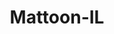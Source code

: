 ---
title: Mattoon-IL
slug: mattoon-il
f_state:
- cms/state/illinois.md
f_locations:
- cms/payday-loan/cash-store-8509.md
- cms/payday-loan/cottonwood-financial-lp-15417.md
- cms/payday-loan/th-e-cash-store-27302.md
- cms/payday-loan/th-e-money-place-27543.md
- cms/payday-loan/th-e-money-place-27544.md
- cms/payday-loan/th-e-money-place-of-mattoon-inc-27554.md
updated-on: '2024-05-30T13:41:28.615Z'
created-on: '2024-05-30T13:41:28.615Z'
published-on: '2024-05-30T13:54:32.469Z'
f_city: Mattoon
layout: '[city].html'
tags: city
---